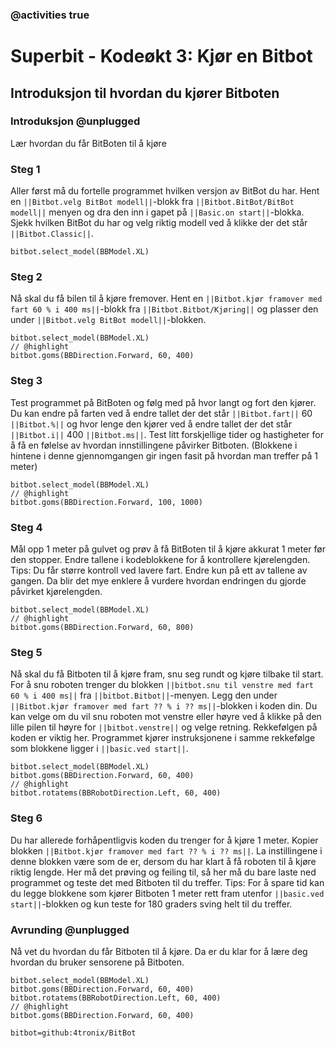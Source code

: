 ### @activities true

# Superbit - Kodeøkt 3: Kjør en Bitbot
## Introduksjon til hvordan du kjører Bitboten
### Introduksjon @unplugged

Lær hvordan du får BitBoten til å kjøre

### Steg 1

Aller først må du fortelle programmet hvilken versjon av BitBot du har.
Hent en ``||Bitbot.velg BitBot modell||``-blokk fra ``||Bitbot.BitBot/BitBot modell||`` menyen og dra den inn i gapet på ``||Basic.on start||``-blokka.
Sjekk hvilken BitBot du har og velg riktig modell ved å klikke der det står ``||Bitbot.Classic||``.

```blocks
bitbot.select_model(BBModel.XL)
```

### Steg 2

Nå skal du få bilen til å kjøre fremover.
Hent en ``||Bitbot.kjør framover med fart 60 % i 400 ms||``-blokk fra ``||Bitbot.Bitbot/Kjøring||`` og plasser den under ``||Bitbot.velg BitBot modell||``-blokken.

```blocks
bitbot.select_model(BBModel.XL)
// @highlight
bitbot.goms(BBDirection.Forward, 60, 400)
```

### Steg 3

Test programmet på BitBoten og følg med på hvor langt og fort den kjører.
Du kan endre på farten ved å endre tallet der det står ``||Bitbot.fart||`` 60 ``||Bitbot.%||`` og hvor lenge den kjører ved å endre tallet der det står ``||Bitbot.i||`` 400 ``||Bitbot.ms||``.
Test litt forskjellige tider og hastigheter for å få en følelse av hvordan innstillingene påvirker Bitboten.
(Blokkene i hintene i denne gjennomgangen gir ingen fasit på hvordan man treffer på 1 meter)

```blocks
bitbot.select_model(BBModel.XL)
// @highlight
bitbot.goms(BBDirection.Forward, 100, 1000)
```

### Steg 4

Mål opp 1 meter på gulvet og prøv å få BitBoten til å kjøre akkurat 1 meter før den stopper.
Endre tallene i kodeblokkene for å kontrollere kjørelengden.
Tips: Du får større kontroll ved lavere fart.
Endre kun på ett av tallene av gangen.
Da blir det mye enklere å vurdere hvordan endringen du gjorde påvirket kjørelengden.

```blocks
bitbot.select_model(BBModel.XL)
// @highlight
bitbot.goms(BBDirection.Forward, 60, 800)
```

### Steg 5

Nå skal du få Bitboten til å kjøre fram, snu seg rundt og kjøre tilbake til start.
For å snu roboten trenger du blokken ``||bitbot.snu til venstre med fart 60 % i 400 ms||`` fra ``||bitbot.Bitbot||``-menyen.
Legg den under ``||Bitbot.kjør framover med fart ?? % i ?? ms||``-blokken i koden din.
Du kan velge om du vil snu roboten mot venstre eller høyre ved å klikke på den lille pilen til høyre for ``||bitbot.venstre||`` og velge retning.
Rekkefølgen på koden er viktig her. Programmet kjører instruksjonene i samme rekkefølge som blokkene ligger i ``||basic.ved start||``.

```blocks
bitbot.select_model(BBModel.XL)
bitbot.goms(BBDirection.Forward, 60, 400)
// @highlight
bitbot.rotatems(BBRobotDirection.Left, 60, 400)
```

### Steg 6

Du har allerede forhåpentligvis koden du trenger for å kjøre 1 meter.
Kopier blokken ``||Bitbot.kjør framover med fart ?? % i ?? ms||``.
La instillingene i denne blokken være som de er, dersom du har klart å få roboten til å kjøre riktig lengde.
Her må det prøving og feiling til, så her må du bare laste ned programmet og teste det med Bitboten til du treffer.
Tips: For å spare tid kan du legge blokkene som kjører Bitboten 1 meter rett fram utenfor ``||basic.ved start||``-blokken og kun teste for 180 graders sving helt til du treffer.

### Avrunding @unplugged

Nå vet du hvordan du får Bitboten til å kjøre.
Da er du klar for å lære deg hvordan du bruker sensorene på Bitboten.

```blocks
bitbot.select_model(BBModel.XL)
bitbot.goms(BBDirection.Forward, 60, 400)
bitbot.rotatems(BBRobotDirection.Left, 60, 400)
// @highlight
bitbot.goms(BBDirection.Forward, 60, 400)
```


```package
bitbot=github:4tronix/BitBot
```

<script src="https://makecode.com/gh-pages-embed.js"></script><script>makeCodeRender("{{ site.makecode.home_url }}", "{{ site.github.owner_name }}/{{ site.github.repository_name }}");</script>



